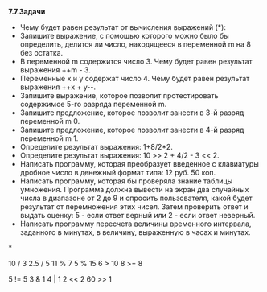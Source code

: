 <p><strong>7.7.Задачи</strong>
</p>
<ul>
	<li>Чему будет равен результат от вычисления выражений (*):</li>
	<li>Запишите выражение, с помощью которого можно было бы определить, делится ли число, находящееся в переменной m на 8 без остатка.</li>
	<li>В переменной m содержится число 3. Чему будет равен результат выражения ++m - 3.</li>
	<li>Переменные x и y содержат число 4. Чему будет равен результат выражения ++x + y--.</li>
	<li>Запишите выражение, которое позволит протестировать содержимое 5-го разряда переменной m.</li>
	<li>Запишите предложение, которое позволит занести в 3-й разряд переменной  m 0.</li>
	<li>Запишите предложение, которое позволит занести в 4-й разряд переменной  m 1.</li>
	<li>Определите результат выражения: 1+8/2*2.</li>
	<li>Определите результат выражения: 10 &gt;&gt; 2 + 4/2 - 3 &lt;&lt; 2.</li>
	<li>Написать программу, которая преобразует введенное с клавиатуры дробное число в денежный формат типа: 12 руб. 50 коп.</li>
	<li>Написать программу, которая бы проверяла знание таблицы умножения. Программа должна вывести на экран два случайных числа в диапазоне от 2 до 9 и спросить пользователя, какой будет результат от перемножения этих чисел. Затем проверить ответ и выдать оценку: 5 - если ответ верный или 2 - если ответ неверный.</li>
	<li>Написать программу пересчета величины временного интервала, заданного в минутах, в величину, выраженную в часах и минутах.</li>
</ul>
<p>*</p>
<p>10 / 3 2.5 / 5 11 % 7 5 % 15   6 &gt; 10   8 &gt;= 8
</p>
<p>5 != 5 3 & 1    4 | 1    2 &lt;&lt; 2   60 &gt;&gt; 1
</p>